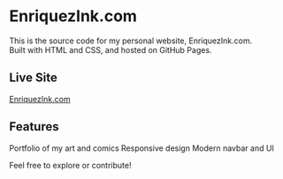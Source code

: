 # EnriquezInk.com

This is the source code for my personal website, EnriquezInk.com.  
Built with HTML and CSS, and hosted on GitHub Pages.

## Live Site
[EnriquezInk.com](https://Ethanenriquez.github.io/EnriquezInk.com/)

## Features
  Portfolio of my art and comics
  Responsive design
  Modern navbar and UI

Feel free to explore or contribute!
